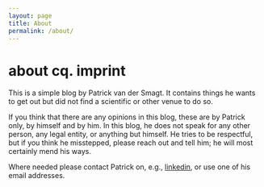 ```yaml
---
layout: page
title: About
permalink: /about/
---
```


# about cq. imprint

This is a simple blog by Patrick van der Smagt.  It contains things he wants to get out but did not find a scientific or other venue to do so.  

If you think that there are any opinions in this blog, these are by Patrick only, by himself and by him.  In this blog, he does not speak for any other person, any legal entity, or anything but himself.  He tries to be respectful, but if you think he misstepped, please reach out and tell him; he will most certainly mend his ways.

Where needed please contact Patrick on, e.g., [linkedin](https://linkedin.com/in/smagt/), or use one of his email addresses. 
